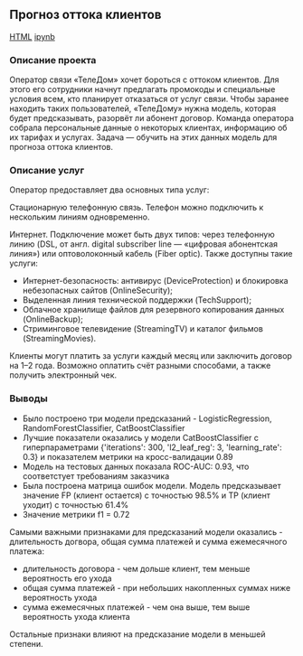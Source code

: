 ## Прогноз оттока клиентов

[HTML](https://github.com/fromufawithlove/data_science_YP/blob/main/%D0%A2%D0%B5%D0%BB%D0%B5%D0%94%D0%BE%D0%BC/teledom.html) [ipynb](https://github.com/fromufawithlove/data_science_YP/blob/main/%D0%A2%D0%B5%D0%BB%D0%B5%D0%94%D0%BE%D0%BC/teledom.ipynb)

### Описание проекта

Оператор связи «ТелеДом» хочет бороться с оттоком клиентов. Для этого его сотрудники начнут предлагать промокоды и специальные условия всем, кто планирует отказаться от услуг связи. Чтобы заранее находить таких пользователей, «ТелеДому» нужна модель, которая будет предсказывать, разорвёт ли абонент договор. Команда оператора собрала персональные данные о некоторых клиентах, информацию об их тарифах и услугах. Задача — обучить на этих данных модель для прогноза оттока клиентов.

### Описание услуг

Оператор предоставляет два основных типа услуг:

Стационарную телефонную связь. Телефон можно подключить к нескольким линиям одновременно.

Интернет. Подключение может быть двух типов: через телефонную линию (DSL, от англ. digital subscriber line — «цифровая абонентская линия») или оптоволоконный кабель (Fiber optic).
Также доступны такие услуги:

- Интернет-безопасность: антивирус (DeviceProtection) и блокировка небезопасных сайтов (OnlineSecurity);
- Выделенная линия технической поддержки (TechSupport);
- Облачное хранилище файлов для резервного копирования данных (OnlineBackup);
- Стриминговое телевидение (StreamingTV) и каталог фильмов (StreamingMovies).

Клиенты могут платить за услуги каждый месяц или заключить договор на 1–2 года. Возможно оплатить счёт разными способами, а также получить электронный чек.

### Выводы

- Было построено три модели предсказаний - LogisticRegression, RandomForestClassifier, CatBoostClassifier
- Лучшие показатели оказались у модели CatBoostClassifier с гиперпараметрами {'iterations': 300, 'l2_leaf_reg': 3, 'learning_rate': 0.3} и показателем метрики на кросс-валидации 0.89
- Модель на тестовых данных показала ROC-AUC: 0.93, что соответстует требованиям заказчика
- Была построена матрица ошибок модели. Модель предсказывает значение FP (клиент остается) с точностью 98.5% и TP (клиент уходит) с точностью 61.4%
- Значение метрики f1 = 0.72

Самыми важными признаками для предсказаний модели оказались - длительность догвора, общая сумма платежей и сумма ежемесячного платежа:
- длительность договора - чем дольше клиент, тем меньше вероятность его ухода
- общая сумма платежей - при небольших накопленных суммах ниже вероятность ухода
- сумма ежемесячных платежей - чем она выше, тем выше вероятность ухода клиента

Остальные признаки влияют на предсказание модели в меньшей степени.

